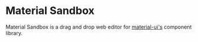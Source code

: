 # Material Sandbox

Material Sandbox is a drag and drop web editor for [material-ui's](https://material-ui.com/) component library.
